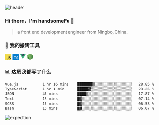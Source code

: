 ![header](https://raw.githubusercontent.com/fzq1998/fzq1998/master/header.png)

### Hi there，I'm handsomeFu 👋

> a front end development engineer from Ningbo, China.

### 🔧 我的搬砖工具
<code><img height="20" src="https://raw.githubusercontent.com/github/explore/80688e429a7d4ef2fca1e82350fe8e3517d3494d/topics/javascript/javascript.png" alt="javascript"></code>
<code><img height="20" src="https://raw.githubusercontent.com/github/explore/80688e429a7d4ef2fca1e82350fe8e3517d3494d/topics/typescript/typescript.png" alt="typescript"></code>
<code><img height="20" src="https://raw.githubusercontent.com/github/explore/80688e429a7d4ef2fca1e82350fe8e3517d3494d/topics/vue/vue.png" alt="vue"></code>
<code><img height="20" src="https://raw.githubusercontent.com/github/explore/80688e429a7d4ef2fca1e82350fe8e3517d3494d/topics/nodejs/nodejs.png" alt="nodejs"></code>



### 📊 这周我都写了什么
<!--START_SECTION:waka-->

```text
Vue.js           1 hr 16 mins    ███████▒░░░░░░░░░░░░░░░░░   28.85 %
TypeScript       1 hr 1 min      █████▓░░░░░░░░░░░░░░░░░░░   23.26 %
JSON             47 mins         ████▒░░░░░░░░░░░░░░░░░░░░   17.87 %
Text             18 mins         █▓░░░░░░░░░░░░░░░░░░░░░░░   07.14 %
SCSS             17 mins         █▓░░░░░░░░░░░░░░░░░░░░░░░   06.53 %
Bash             16 mins         █▓░░░░░░░░░░░░░░░░░░░░░░░   06.07 %
```

<!--END_SECTION:waka-->


![expedition](https://raw.githubusercontent.com/fzq1998/fzq1998/master/expedition.gif)

